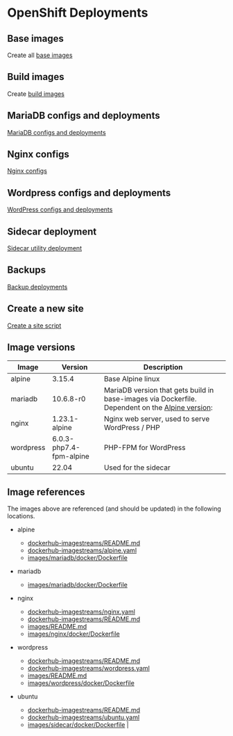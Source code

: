 # OpenShift Deployments

## Base images
Create all [base images](./dockerhub-imagestreams/README.md) 

## Build images
Create [build images](./images/README.md)

## MariaDB configs and deployments
[MariaDB configs and deployments](./mariadb/README.md)

## Nginx configs
[Nginx configs](./nginx/README.md)

## Wordpress configs and deployments
[WordPress configs and deployments](./wordpress/README.md)

## Sidecar deployment
[Sidecar utility deployment](./sidecar/README.md)

## Backups
[Backup deployments](./backups/README.md)

## Create a new site
[Create a site script](./site-builder.sh)


## Image versions

| Image | Version | Description |
| ----- | ------- | ----------- |
| alpine | 3.15.4 | Base Alpine linux |
| mariadb | 10.6.8-r0 | MariaDB version that gets build in base-images via Dockerfile. Dependent on the [Alpine version](https://pkgs.alpinelinux.org/packages?name=mariadb&branch=v3.15): |
| nginx | 1.23.1-alpine | Nginx web server, used to serve WordPress / PHP |
| wordpress | 6.0.3-php7.4-fpm-alpine | PHP-FPM for WordPress |
| ubuntu | 22.04| Used for the sidecar |

## Image references
The images above are referenced (and should be updated) in the following locations.
* alpine
    * [dockerhub-imagestreams/README.md](./dockerhub-imagestreams/README.md)
    * [dockerhub-imagestreams/alpine.yaml](./dockerhub-imagestreams/alpine.yaml)
    * [images/mariadb/docker/Dockerfile](./images/mariadb/docker/Dockerfile)

* mariadb
    * [images/mariadb/docker/Dockerfile](./images/mariadb/docker/Dockerfile)

* nginx
    * [dockerhub-imagestreams/nginx.yaml](./dockerhub-imagestreams/nginx.yaml)
    * [dockerhub-imagestreams/README.md](./dockerhub-imagestreams/README.md)
    * [images/README.md](./images/README.md)
    * [images/nginx/docker/Dockerfile](./images/nginx/docker/Dockerfile)

* wordpress
    * [dockerhub-imagestreams/README.md](./dockerhub-imagestreams/README.md)
    * [dockerhub-imagestreams/wordpress.yaml](./dockerhub-imagestreams/wordpress.yaml)
    * [images/README.md](./images/README.md)
    * [images/wordpress/docker/Dockerfile](./images/wordpress/docker/Dockerfile)

* ubuntu
    * [dockerhub-imagestreams/README.md](./dockerhub-imagestreams/README.md)
    * [dockerhub-imagestreams/ubuntu.yaml](./dockerhub-imagestreams/ubuntu.yaml)
    * [images/sidecar/docker/Dockerfile](./images/sidecar/docker/Dockerfile) |